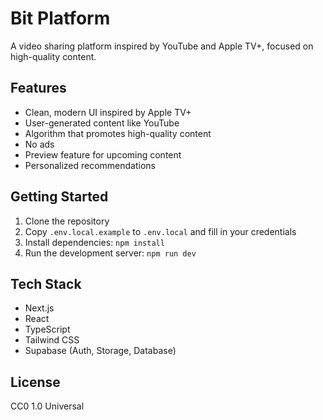 # Bit Platform

A video sharing platform inspired by YouTube and Apple TV+, focused on high-quality content.

## Features

- Clean, modern UI inspired by Apple TV+
- User-generated content like YouTube
- Algorithm that promotes high-quality content
- No ads
- Preview feature for upcoming content
- Personalized recommendations

## Getting Started

1. Clone the repository
2. Copy `.env.local.example` to `.env.local` and fill in your credentials
3. Install dependencies: `npm install`
4. Run the development server: `npm run dev`

## Tech Stack

- Next.js
- React
- TypeScript
- Tailwind CSS
- Supabase (Auth, Storage, Database)

## License

CC0 1.0 Universal
